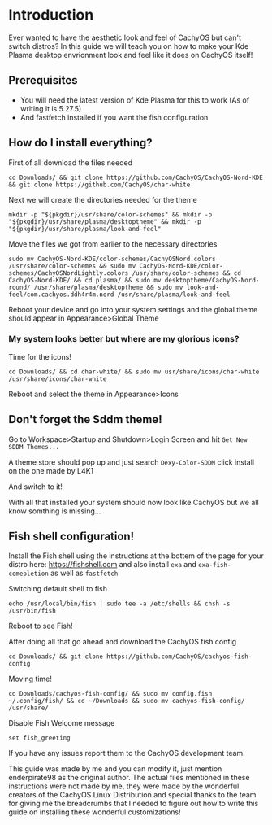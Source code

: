 # Introduction

Ever wanted to have the aesthetic look and feel of CachyOS but can't switch distros? In this guide we will teach you on how to make your Kde Plasma desktop envrionment look and feel like it does on CachyOS itself!

## Prerequisites

- You will need the latest version of Kde Plasma for this to work (As of writing it is 5.27.5)
- And fastfetch installed if you want the fish configuration
## How do I install everything?

First of all download the files needed

```
cd Downloads/ && git clone https://github.com/CachyOS/CachyOS-Nord-KDE && git clone https://github.com/CachyOS/char-white
```

Next we will create the directories needed for the theme
```
mkdir -p "${pkgdir}/usr/share/color-schemes" && mkdir -p "${pkgdir}/usr/share/plasma/desktoptheme" && mkdir -p "${pkgdir}/usr/share/plasma/look-and-feel"
```
Move the files we got from earlier to the necessary directories
```
sudo mv CachyOS-Nord-KDE/color-schemes/CachyOSNord.colors /usr/share/color-schemes && sudo mv CachyOS-Nord-KDE/color-schemes/CachyOSNordLightly.colors /usr/share/color-schemes && cd CachyOS-Nord-KDE/ && cd plasma/ && sudo mv desktoptheme/CachyOS-Nord-round/ /usr/share/plasma/desktoptheme && sudo mv look-and-feel/com.cachyos.ddh4r4m.nord /usr/share/plasma/look-and-feel

```

Reboot your device and go into your system settings and the global theme should appear in Appearance>Global Theme

### My system looks better but where are my glorious icons?

Time for the icons!

```
cd Downloads/ && cd char-white/ && sudo mv usr/share/icons/char-white /usr/share/icons/char-white
```

Reboot and select the theme in Appearance>Icons

## Don't forget the Sddm theme!

Go to Workspace>Startup and Shutdown>Login Screen and hit `Get New SDDM Themes...` 

A theme store should pop up and just search ``` Dexy-Color-SDDM ``` click install on the one made by L4K1

And switch to it!

With all that installed your system should now look like CachyOS but we all know somthing is missing...

## Fish shell configuration!

Install the Fish shell using the instructions at the bottem of the page for your distro here: https://fishshell.com and also install ```exa``` and ```exa-fish-comepletion``` as well as ``fastfetch``

Switching default shell to fish
```
echo /usr/local/bin/fish | sudo tee -a /etc/shells && chsh -s /usr/bin/fish
```
Reboot to see Fish!

After doing all that go ahead and download the CachyOS fish config
```
cd Downloads/ && git clone https://github.com/CachyOS/cachyos-fish-config

```

Moving time!

```
cd Downloads/cachyos-fish-config/ && sudo mv config.fish ~/.config/fish/ && cd ~/Downloads && sudo mv cachyos-fish-config/ /usr/share/
```

Disable Fish Welcome message
```
set fish_greeting
```
If you have any issues report them to the CachyOS development team.

This guide was made by me and you can modify it, just mention enderpirate98 as the original author. The actual files mentioned in these instructions were not made by me, they were made by the wonderful creators of the CachyOS Linux Distribution and special thanks to the team for giving me the breadcrumbs that I needed to figure out how to write this guide on installing these wonderful customizations!
